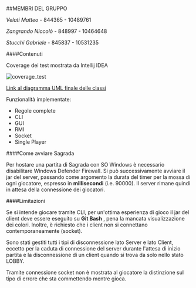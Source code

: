 ##MEMBRI DEL GRUPPO

*Velati Matteo* - 844365 - 10489761

*Zangrando Niccolò* - 848997 - 10464648

*Stucchi Gabriele* -  845837 - 10531235



####Contenuti 

Coverage dei test mostrata da Intellij IDEA

![coverage_test](http://oi63.tinypic.com/2pyt4rd.jpg)

[Link al diagramma UML finale delle classi](https://www.google.com/)

Funzionalità implementate:

* Regole complete
* CLI
* GUI
* RMI
* Socket
* Single Player

####Come avviare Sagrada

Per hostare una partita di Sagrada con SO Windows è necessario disabilitare Windows Defender Firewall.
Si può successivamente avviare il jar del server, passando come argomento la durata 
del timer per la mossa di ogni giocatore, espresso in __millisecondi__ (i.e. 90000).
Il server rimane quindi in attesa della connessione dei giocatori.

####Limitazioni

Se si intende giocare tramite CLI, per un'ottima esperienza di gioco il jar del client deve essere
eseguito su __Git Bash__ , pena la mancata visualizzazione dei colori.
Inoltre, è richiesto che i client non si connettano contemporaneamente (socket).

Sono stati gestiti tutti i tipi di disconnessione lato Server e lato Client, eccetto per la caduta 
di connessione del server durante l'attesa di inizio partita e la disconnessione di un client 
quando si trova da solo nello stato LOBBY.

Tramite connessione socket non è mostrata al giocatore la distinzione sul tipo di errore che sta commettendo
mentre gioca.

